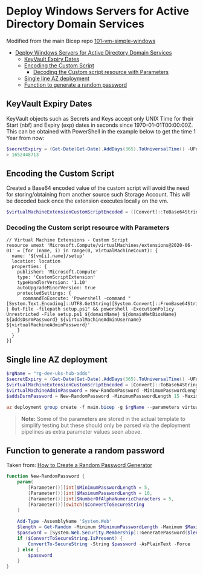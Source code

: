 # Deploy Windows Servers for Active Directory Domain Services

Modified from the main Bicep repo [101-vm-simple-windows](https://github.com/Azure/bicep/tree/main/docs/examples/101/vm-simple-windows)

- [Deploy Windows Servers for Active Directory Domain Services](#deploy-windows-servers-for-active-directory-domain-services)
  - [KeyVault Expiry Dates](#keyvault-expiry-dates)
  - [Encoding the Custom Script](#encoding-the-custom-script)
    - [Decoding the Custom script resource with Parameters](#decoding-the-custom-script-resource-with-parameters)
  - [Single line AZ deployment](#single-line-az-deployment)
  - [Function to generate a random password](#function-to-generate-a-random-password)

## KeyVault Expiry Dates

KeyVault objects such as Secrets and Keys accept only UNIX Time for their Start (nbf) and Expiry (exp) dates in seconds since 1970-01-01T00:00:00Z.
This can be obtained with PowerShell in the example below to get the time 1 Year from now:

```powershell
$secretExpiry = (Get-Date(Get-Date).AddDays(365).ToUniversalTime() -UFormat "%s")
> 1652448713
```

## Encoding the Custom Script

Created a Base64 encoded value of the custom script will avoid the need for storing/obtaining from another source such Storage Account. This will be decoded back once the extension executes locally on the vm.

```powershell
$virtualMachineExtensionCustomScriptEncoded = ([Convert]::ToBase64String([System.Text.Encoding]::UTF8.GetBytes($(Get-Content -Path .\setup.ps1 -Raw))))
```

### Decoding the Custom script resource with Parameters

```bicep
// Virtual Machine Extensions - Custom Script
resource vmext 'Microsoft.Compute/virtualMachines/extensions@2020-06-01' = [for (name, i) in range(0, virtualMachineCount): {
  name: '${vm[i].name}/setup'
  location: location
  properties: {
    publisher: 'Microsoft.Compute'
    type: 'CustomScriptExtension'
    typeHandlerVersion: '1.10'
    autoUpgradeMinorVersion: true
    protectedSettings: {
      commandToExecute: 'Powershell -command "[System.Text.Encoding]::UTF8.GetString([System.Convert]::FromBase64String("\'"${virtualMachineExtensionCustomScriptEncoded}"\'")) | Out-File -filepath setup.ps1" && powershell -ExecutionPolicy Unrestricted -File setup.ps1 ${domainName} ${domainNetBiosName} ${addsDsrmPassword} ${virtualMachineAdminUsername} ${virtualMachineAdminPassword}'
    }
  }
}]
```

## Single line AZ deployment

```powershell
$rgName = "rg-dev-uks-hub-adds"
$secretExpiry = (Get-Date(Get-Date).AddDays(365).ToUniversalTime() -UFormat "%s")
$virtualMachineExtensionCustomScriptEncoded = [Convert]::ToBase64String([System.Text.Encoding]::UTF8.GetBytes($(Get-Content setup.ps1 -Raw)))
$virtualMachineAdminPassword = New-RandomPassword -MinimumPasswordLength 15 -MaximumPasswordLength 20 -NumberOfAlphaNumericCharacters 6
$addsDsrmPassword = New-RandomPassword -MinimumPasswordLength 15 -MaximumPasswordLength 20 -NumberOfAlphaNumericCharacters 6

az deployment group create -f main.bicep -g $rgName --parameters virtualMachineExtensionCustomScriptEncoded=$virtualMachineExtensionCustomScriptEncoded secretExpiry=$secretExpiry virtualMachineAdminPassword=$virtualMachineAdminPassword addsDsrmPassword=$addsDsrmPassword
```

> **Note:** Some of the parameters are stored in the actual template to simplify testing but these should only be parsed via the deployment pipelines as extra parameter values seen above.


## Function to generate a random password

Taken from: [How to Create a Random Password Generator](https://adamtheautomator.com/random-password-generator/)

```powershell
function New-RandomPassword {
    param(
        [Parameter()][int]$MinimumPasswordLength = 5,
        [Parameter()][int]$MaximumPasswordLength = 10,
        [Parameter()][int]$NumberOfAlphaNumericCharacters = 5,
        [Parameter()][switch]$ConvertToSecureString
    )
    
    Add-Type -AssemblyName 'System.Web'
    $length = Get-Random -Minimum $MinimumPasswordLength -Maximum $MaximumPasswordLength
    $password = [System.Web.Security.Membership]::GeneratePassword($length,$NumberOfAlphaNumericCharacters)
    if ($ConvertToSecureString.IsPresent) {
        ConvertTo-SecureString -String $password -AsPlainText -Force
    } else {
        $password
    }
}
```
